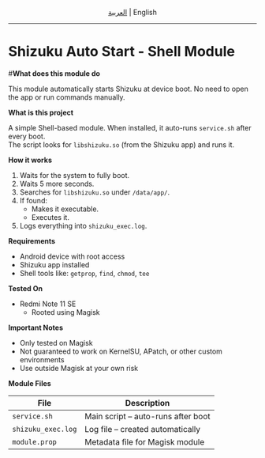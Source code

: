<p align="center"><a href="README_AR.md">العربية</a> | English</p>

---

# Shizuku Auto Start - Shell Module

#**What does this module do**

This module automatically starts Shizuku at device boot. No need to open the app or run commands manually.

**What is this project**

A simple Shell-based module. When installed, it auto-runs `service.sh` after every boot.  
The script looks for `libshizuku.so` (from the Shizuku app) and runs it.

**How it works**

1. Waits for the system to fully boot.  
2. Waits 5 more seconds.  
3. Searches for `libshizuku.so` under `/data/app/`.  
4. If found:  
   - Makes it executable.  
   - Executes it.  
5. Logs everything into `shizuku_exec.log`.

**Requirements**

- Android device with root access  
- Shizuku app installed  
- Shell tools like: `getprop`, `find`, `chmod`, `tee`

**Tested On**

- Redmi Note 11 SE  
  - Rooted using Magisk

**Important Notes**

- Only tested on Magisk  
- Not guaranteed to work on KernelSU, APatch, or other custom environments  
- Use outside Magisk at your own risk

**Module Files**

| File               | Description                             |
|--------------------|-----------------------------------------|
| `service.sh`       | Main script – auto-runs after boot      |
| `shizuku_exec.log` | Log file – created automatically        |
| `module.prop`      | Metadata file for Magisk module         |

